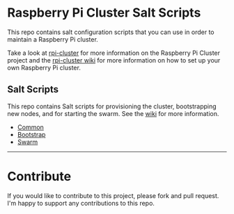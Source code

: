# Raspberry Pi Cluster Salt Scripts

This repo contains salt configuration scripts that you can use in order to maintain a Raspberry Pi cluster.

Take a look at [rpi-cluster](https://github.com/ajthor/rpi-cluster) for more information on the Raspberry Pi Cluster project and the [rpi-cluster wiki](https://github.com/ajthor/rpi-cluster/wiki) for more information on how to set up your own Raspberry Pi cluster.

## Salt Scripts

This repo contains Salt scripts for provisioning the cluster, bootstrapping new nodes, and for starting the swarm. See the [wiki](https://github.com/ajthor/rpi-cluster-salt/wiki) for more information.

- [Common](https://github.com/ajthor/rpi-cluster-salt/wiki/Common)
- [Bootstrap](https://github.com/ajthor/rpi-cluster-salt/wiki/Bootstrap)
- [Swarm](https://github.com/ajthor/rpi-cluster-salt/wiki/Swarm)

---

# Contribute

If you would like to contribute to this project, please fork and pull request. I'm happy to support any contributions to this repo.
